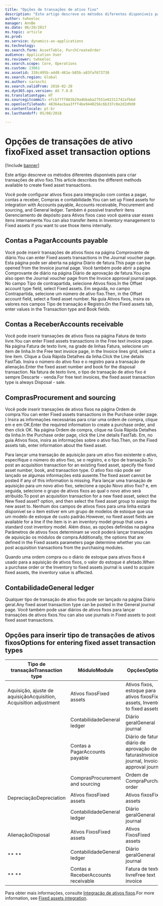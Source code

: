```yaml
---
title: "Opções de transações de ativo fixo"
description: "Este artigo descreve os métodos diferentes disponíveis para criar transações de ativo fixo."
author: twheeloc
manager: AnnBe
ms.date: 06/20/2017
ms.topic: article
ms.prod: 
ms.service: dynamics-ax-applications
ms.technology: 
ms.search.form: AssetTable, PurchCreateOrder
audience: Application User
ms.reviewer: twheeloc
ms.search.scope: Core, Operations
ms.custom: 23061
ms.assetid: 338c495b-a4d8-461e-b85b-a83faf673730
ms.search.region: Global
ms.author: saraschi
ms.search.validFrom: 2016-02-28
ms.dyn365.ops.version: AX 7.0.0
ms.translationtype: HT
ms.sourcegitcommit: efcb77ff883b29a4bbaba27551e02311742afbbd
ms.openlocfilehash: 48364acbaa3fff4be9440256c6b337c0e2d2d9d0
ms.contentlocale: pt-br
ms.lasthandoff: 05/08/2018

---
```


# <a name="fixed-asset-transaction-options"></a><span data-ttu-id="43189-103">Opções de transações de ativo fixo</span><span class="sxs-lookup"><span data-stu-id="43189-103">Fixed asset transaction options</span></span>

[!include [banner](../includes/banner.md)]

<span data-ttu-id="43189-104">Este artigo descreve os métodos diferentes disponíveis para criar transações de ativo fixo.</span><span class="sxs-lookup"><span data-stu-id="43189-104">This article describes the different methods available to create fixed asset transactions.</span></span>

<span data-ttu-id="43189-105">Você pode configurar ativos fixos para integração com contas a pagar, contas a receber, Compras e contabilidade.</span><span class="sxs-lookup"><span data-stu-id="43189-105">You can set up Fixed assets for integration with Accounts payable, Accounts receivable, Procurement and sourcing, and General ledger.</span></span> <span data-ttu-id="43189-106">Também é possível transferir itens Gerenciamento de depósito para Ativos fixos caso você queira usar esses itens internamente.</span><span class="sxs-lookup"><span data-stu-id="43189-106">You can also transfer items in Inventory management to Fixed assets if you want to use those items internally.</span></span>

## <a name="accounts-payable"></a><span data-ttu-id="43189-107">Contas a Pagar</span><span class="sxs-lookup"><span data-stu-id="43189-107">Accounts payable</span></span>
<span data-ttu-id="43189-108">Você pode inserir transações de ativos fixos na página Comprovante de diário.</span><span class="sxs-lookup"><span data-stu-id="43189-108">You can enter Fixed assets transactions in the Journal voucher page.</span></span> <span data-ttu-id="43189-109">Esta página pode ser aberta na página Diário de fatura.</span><span class="sxs-lookup"><span data-stu-id="43189-109">This page can be opened from the Invoice journal page.</span></span> <span data-ttu-id="43189-110">Você também pode abrir a página Comprovante de diário na página Diário de aprovação de fatura.</span><span class="sxs-lookup"><span data-stu-id="43189-110">You can also open the Journal voucher page from the Invoice approval journal page.</span></span> <span data-ttu-id="43189-111">No campo Tipo de contrapartida, selecione Ativos fixos.</span><span class="sxs-lookup"><span data-stu-id="43189-111">In the Offset account type field, select Fixed assets.</span></span> <span data-ttu-id="43189-112">Em seguida, no campo Contrapartida, selecione um número de ativo fixo.</span><span class="sxs-lookup"><span data-stu-id="43189-112">Then, in the Offset account field, select a fixed asset number.</span></span> <span data-ttu-id="43189-113">Na guia Ativos fixos, insira os valores nos campos Tipo de transação e Registro.</span><span class="sxs-lookup"><span data-stu-id="43189-113">On the Fixed assets tab, enter values in the Transaction type and Book fields.</span></span>

## <a name="accounts-receivable"></a><span data-ttu-id="43189-114">Contas a Receber</span><span class="sxs-lookup"><span data-stu-id="43189-114">Accounts receivable</span></span>
<span data-ttu-id="43189-115">Você pode inserir transações de ativos fixos na página Fatura de texto livre.</span><span class="sxs-lookup"><span data-stu-id="43189-115">You can enter Fixed assets transactions in the Free text invoice page.</span></span>  <span data-ttu-id="43189-116">Na página Fatura de texto livre, na grade de linhas Fatura, selecione um item de linha.</span><span class="sxs-lookup"><span data-stu-id="43189-116">In the Free text invoice page, in the Invoice lines grid, select a line item.</span></span> <span data-ttu-id="43189-117">Clique a Guia Rápida Detalhes da linha.</span><span class="sxs-lookup"><span data-stu-id="43189-117">Click the Line details FastTab.</span></span> <span data-ttu-id="43189-118">Insira o número do ativo fixo e o registro para a transação de alienação.</span><span class="sxs-lookup"><span data-stu-id="43189-118">Enter the fixed asset number and book for the disposal transaction.</span></span> <span data-ttu-id="43189-119">Na fatura de texto livre, o tipo de transação de ativo fixo é sempre Descarte - venda.</span><span class="sxs-lookup"><span data-stu-id="43189-119">For free text invoices, the fixed asset transaction type is always Disposal - sale.</span></span>

## <a name="procurement-and-sourcing"></a><span data-ttu-id="43189-120">Compras</span><span class="sxs-lookup"><span data-stu-id="43189-120">Procurement and sourcing</span></span>
<span data-ttu-id="43189-121">Você pode inserir transações de ativos fixos na página Ordem de compra.</span><span class="sxs-lookup"><span data-stu-id="43189-121">You can enter Fixed assets transactions in the Purchase order page.</span></span> <span data-ttu-id="43189-122">) Insira as informações necessárias para criar uma ordem de compra, clique em e em OK.</span><span class="sxs-lookup"><span data-stu-id="43189-122">Enter the required information to create a purchase order, and then click OK.</span></span> <span data-ttu-id="43189-123">Na página Ordem de compra, clique na Guia Rápida Detalhes da linha.</span><span class="sxs-lookup"><span data-stu-id="43189-123">In the Purchase order page, click the Line details FastTab.</span></span> <span data-ttu-id="43189-124">Em, no guia Ativos fixos, insira as informações sobre o ativo fixo.</span><span class="sxs-lookup"><span data-stu-id="43189-124">Then, on the Fixed assets tab, enter information about the fixed asset.</span></span> 

<span data-ttu-id="43189-125">Para lançar uma transação de aquisição para um ativo fixo existente o ativo, especifique o número do ativo fixo, se o registro, e o tipo de transação.</span><span class="sxs-lookup"><span data-stu-id="43189-125">To post an acquisition transaction for an existing fixed asset, specify the fixed asset number, book, and transaction type.</span></span> <span data-ttu-id="43189-126">O ativo fixo não pode ser lançado se algumas informações está ausente.</span><span class="sxs-lookup"><span data-stu-id="43189-126">The fixed asset cannot be posted if any of this information is missing.</span></span> <span data-ttu-id="43189-127">Para lançar uma transação de aquisição para um novo ativo fixo, selecione a opção Novo ativo fixo? e, em seguida, selecione o grupo de ativos fixos ao qual o novo ativo será atribuído.</span><span class="sxs-lookup"><span data-stu-id="43189-127">To post an acquisition transaction for a new fixed asset, select the New fixed asset? option, and then select the fixed asset group to assign the new asset to.</span></span> <span data-ttu-id="43189-128">Nenhum dos campos de ativos fixos para uma linha estará disponível se o item estiver em um grupo de modelos de estoque que usa um modelo de estoque de custo padrão.</span><span class="sxs-lookup"><span data-stu-id="43189-128">However, no fixed asset fields are available for a line if the item is in an inventory model group that uses a standard cost inventory model.</span></span> <span data-ttu-id="43189-129">Além disso, as opções definidas na página Parâmetros de ativos fixos determinam se você poderá lançar transações de aquisição os módulos de compra.</span><span class="sxs-lookup"><span data-stu-id="43189-129">Additionally, the options that are defined in the Fixed assets parameters page determine whether you can post acquisition transactions from the purchasing modules.</span></span> 

<span data-ttu-id="43189-130">Quando uma ordem compra ou o diário de estoque para ativos fixos é usado para a aquisição de ativos fixos, o valor do estoque é afetado.</span><span class="sxs-lookup"><span data-stu-id="43189-130">When a purchase order or the Inventory to fixed assets journal is used to acquire fixed assets, the inventory value is affected.</span></span>

## <a name="general-ledger"></a><span data-ttu-id="43189-131">Contabilidade</span><span class="sxs-lookup"><span data-stu-id="43189-131">General ledger</span></span>
<span data-ttu-id="43189-132">Qualquer tipo de transação de ativo fixo pode ser lançado na página Diário geral.</span><span class="sxs-lookup"><span data-stu-id="43189-132">Any fixed asset transaction type can be posted in the General journal page.</span></span> <span data-ttu-id="43189-133">Você também pode usar diários de ativos fixos para lançar transações de ativos fixos.</span><span class="sxs-lookup"><span data-stu-id="43189-133">You can also use journals in Fixed assets to post fixed asset transactions.</span></span>

## <a name="options-for-entering-fixed-asset-transaction-types"></a><span data-ttu-id="43189-134">Opções para inserir tipo de transações de ativos fixos</span><span class="sxs-lookup"><span data-stu-id="43189-134">Options for entering fixed asset transaction types</span></span>


| <span data-ttu-id="43189-135">Tipo de transação</span><span class="sxs-lookup"><span data-stu-id="43189-135">Transaction type</span></span>                    | <span data-ttu-id="43189-136">Módulo</span><span class="sxs-lookup"><span data-stu-id="43189-136">Module</span></span>                   | <span data-ttu-id="43189-137">Opções</span><span class="sxs-lookup"><span data-stu-id="43189-137">Options</span></span>                                   |
|-------------------------------------|--------------------------|-------------------------------------------|
| <span data-ttu-id="43189-138">Aquisição, ajuste de aquisição</span><span class="sxs-lookup"><span data-stu-id="43189-138">Acquisition, Acquisition adjustment</span></span> | <span data-ttu-id="43189-139">Ativos fixos</span><span class="sxs-lookup"><span data-stu-id="43189-139">Fixed assets</span></span>             | <span data-ttu-id="43189-140">Ativos fixos, estoque para ativos fixos</span><span class="sxs-lookup"><span data-stu-id="43189-140">Fixed assets, Inventory to fixed assets</span></span>   |
|                                     | <span data-ttu-id="43189-141">Contabilidade</span><span class="sxs-lookup"><span data-stu-id="43189-141">General ledger</span></span>           | <span data-ttu-id="43189-142">Diário geral</span><span class="sxs-lookup"><span data-stu-id="43189-142">General journal</span></span>                           |
|                                     | <span data-ttu-id="43189-143">Contas a Pagar</span><span class="sxs-lookup"><span data-stu-id="43189-143">Accounts payable</span></span>         | <span data-ttu-id="43189-144">Diário de fatura, diário de aprovação de faturas</span><span class="sxs-lookup"><span data-stu-id="43189-144">Invoice journal, Invoice approval journal</span></span> |
|                                     | <span data-ttu-id="43189-145">Compras</span><span class="sxs-lookup"><span data-stu-id="43189-145">Procurement and sourcing</span></span> | <span data-ttu-id="43189-146">Ordem de Compra</span><span class="sxs-lookup"><span data-stu-id="43189-146">Purchase order</span></span>                            |
| <span data-ttu-id="43189-147">Depreciação</span><span class="sxs-lookup"><span data-stu-id="43189-147">Depreciation</span></span>                        | <span data-ttu-id="43189-148">Ativos fixos</span><span class="sxs-lookup"><span data-stu-id="43189-148">Fixed assets</span></span>             | <span data-ttu-id="43189-149">Ativos fixos</span><span class="sxs-lookup"><span data-stu-id="43189-149">Fixed assets</span></span>                              |
|                                     | <span data-ttu-id="43189-150">Contabilidade</span><span class="sxs-lookup"><span data-stu-id="43189-150">General ledger</span></span>           | <span data-ttu-id="43189-151">Diário geral</span><span class="sxs-lookup"><span data-stu-id="43189-151">General journal</span></span>                           |
| <span data-ttu-id="43189-152">Alienação</span><span class="sxs-lookup"><span data-stu-id="43189-152">Disposal</span></span>                            | <span data-ttu-id="43189-153">Ativos Fixos</span><span class="sxs-lookup"><span data-stu-id="43189-153">Fixed assets</span></span>             | <span data-ttu-id="43189-154">Ativos Fixos</span><span class="sxs-lookup"><span data-stu-id="43189-154">Fixed assets</span></span>                              |
| <span data-ttu-id="43189-155">** **</span><span class="sxs-lookup"><span data-stu-id="43189-155">** **</span></span>                               | <span data-ttu-id="43189-156">Contabilidade</span><span class="sxs-lookup"><span data-stu-id="43189-156">General ledger</span></span>           | <span data-ttu-id="43189-157">Diário geral</span><span class="sxs-lookup"><span data-stu-id="43189-157">General journal</span></span>                           |
| <span data-ttu-id="43189-158">** **</span><span class="sxs-lookup"><span data-stu-id="43189-158">** **</span></span>                               | <span data-ttu-id="43189-159">Contas a Receber</span><span class="sxs-lookup"><span data-stu-id="43189-159">Accounts receivable</span></span>      | <span data-ttu-id="43189-160">Fatura de texto livre</span><span class="sxs-lookup"><span data-stu-id="43189-160">Free text invoice</span></span>                         |



<span data-ttu-id="43189-161">Para obter mais informações, consulte [Integração de ativos fixos](fixed-asset-integration.md).</span><span class="sxs-lookup"><span data-stu-id="43189-161">For more information, see [Fixed assets integration](fixed-asset-integration.md).</span></span>




